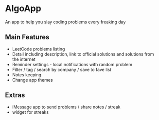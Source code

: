 # AlgoApp
An app to help you slay coding problems every freaking day

## Main Features

- LeetCode problems listing
- Detail including description, link to official solutions and solutions from the internet
- Reminder settings - local notifications with random problem
- Filter / tag / search by company / save to fave list
- Notes keeping
- Change app themes

## Extras

- iMessage app to send problems / share notes / streak
- widget for streaks

